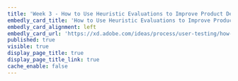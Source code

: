 ```yaml
---
title: 'Week 3 - How to Use Heuristic Evaluations to Improve Product Designs (1 of 2)'
embedly_card_title: 'How to Use Heuristic Evaluations to Improve Product Designs (8 minute read)'
embedly_card_alignment: left
embedly_card_url: 'https://xd.adobe.com/ideas/process/user-testing/how-to-heuristic-evaluation-analysis-ux-design/'
published: true
visible: true
display_page_title: true
display_page_title_link: true
cache_enable: false
---
```

